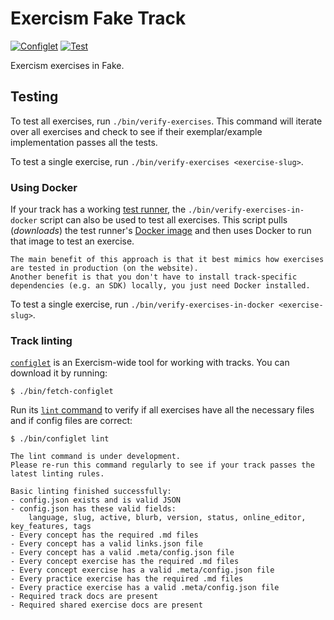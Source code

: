 # Exercism Fake Track

[![Configlet](https://github.com/exercism/fake/actions/workflows/configlet.yml/badge.svg)](https://github.com/exercism/fake/actions/workflows/configlet.yml) [![Test](https://github.com/exercism/fake/actions/workflows/test.yml/badge.svg)](https://github.com/exercism/fake/actions/workflows/test.yml)

Exercism exercises in Fake.

## Testing

To test all exercises, run `./bin/verify-exercises`.
This command will iterate over all exercises and check to see if their exemplar/example implementation passes all the tests.

To test a single exercise, run `./bin/verify-exercises <exercise-slug>`.

### Using Docker

If your track has a working [test runner](https://exercism.org/docs/building/tooling/test-runners), the `./bin/verify-exercises-in-docker` script can also be used to test all exercises.
This script pulls (_downloads_) the test runner's [Docker image](https://exercism.org/docs/building/tooling/test-runners/docker) and then uses Docker to run that image to test an exercise.

```exercism/note
The main benefit of this approach is that it best mimics how exercises are tested in production (on the website).
Another benefit is that you don't have to install track-specific dependencies (e.g. an SDK) locally, you just need Docker installed.
```

To test a single exercise, run `./bin/verify-exercises-in-docker <exercise-slug>`.

### Track linting

[`configlet`](https://exercism.org/docs/building/configlet) is an Exercism-wide tool for working with tracks. You can download it by running:

```shell
$ ./bin/fetch-configlet
```

Run its [`lint` command](https://exercism.org/docs/building/configlet/lint) to verify if all exercises have all the necessary files and if config files are correct:

```shell
$ ./bin/configlet lint

The lint command is under development.
Please re-run this command regularly to see if your track passes the latest linting rules.

Basic linting finished successfully:
- config.json exists and is valid JSON
- config.json has these valid fields:
    language, slug, active, blurb, version, status, online_editor, key_features, tags
- Every concept has the required .md files
- Every concept has a valid links.json file
- Every concept has a valid .meta/config.json file
- Every concept exercise has the required .md files
- Every concept exercise has a valid .meta/config.json file
- Every practice exercise has the required .md files
- Every practice exercise has a valid .meta/config.json file
- Required track docs are present
- Required shared exercise docs are present
```
